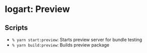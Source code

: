 # Iogart: Preview

## Scripts
- `% yarn start:preview`: Starts preview server for bundle testing
- `% yarn build:preview`: Builds preview package
